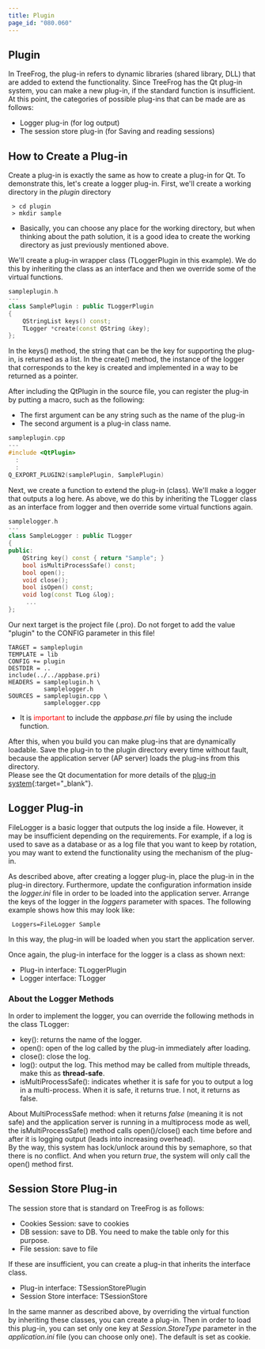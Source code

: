 ```yaml
---
title: Plugin
page_id: "080.060"
---
```


## Plugin

In TreeFrog, the plug-in refers to dynamic libraries (shared library, DLL) that are added to extend the functionality. Since TreeFrog has the Qt plug-in system, you can make a new plug-in, if the standard function is insufficient. At this point, the categories of possible plug-ins that can be made are as follows:

* Logger plug-in (for log output)
* The session store plug-in (for Saving and reading sessions)

## How to Create a Plug-in

Create a plug-in is exactly the same as how to create a plug-in for Qt. To demonstrate this, let's create a logger plug-in. First, we'll create a working directory in the *plugin* directory

```
 > cd plugin
 > mkdir sample
```

- Basically, you can choose any place for the working directory, but when thinking about the path solution, it is a good idea to create the working directory as just previously mentioned above.

We'll create a plug-in wrapper class (TLoggerPlugin in this example). We do this by inheriting the class as an interface and then we override some of the virtual functions.

```c++
sampleplugin.h
---
class SamplePlugin : public TLoggerPlugin
{
    QStringList keys() const;
    TLogger *create(const QString &key);
};
```

In the keys() method, the string that can be the key for supporting the plug-in, is returned as a list. In the create() method, the instance of the logger that corresponds to the key is created and implemented in a way to be returned as a pointer.

After including the QtPlugin in the source file, you can register the plug-in by putting a macro, such as the following:

* The first argument can be any string such as the name of the plug-in
* The second argument is a plug-in class name.

```c++
sampleplugin.cpp
---
#include <QtPlugin>
  :
  :
Q_EXPORT_PLUGIN2(samplePlugin, SamplePlugin)
```

Next, we create a function to extend the plug-in (class). We'll make a logger that outputs a log here. As above, we do this by inheriting the TLogger class as an interface from logger and then override some virtual functions again.

```c++
samplelogger.h
---
class SampleLogger : public TLogger
{
public:
    QString key() const { return "Sample"; }
    bool isMultiProcessSafe() const;
    bool open();
    void close();
    bool isOpen() const;
    void log(const TLog &log);
     ...
};
```

Our next target is the project file (.pro). Do not forget to add the value "plugin" to the CONFIG parameter in this file!

```
TARGET = sampleplugin
TEMPLATE = lib
CONFIG += plugin
DESTDIR = ..
include(../../appbase.pri)
HEADERS = sampleplugin.h \
          samplelogger.h
SOURCES = sampleplugin.cpp \
          samplelogger.cpp
```

- It is <span style="color: red">important</span> to include the *appbase.pri* file by using the include function.

After this, when you build you can make plug-ins that are dynamically loadable. Save the plug-in to the plugin directory every time without fault, because the application server (AP server) loads the plug-ins from this directory.<br>
Please see the Qt documentation for more details of the [plug-in system](http://doc.qt.io/qt-5/plugins-howto.html){:target="_blank"}.

## Logger Plug-in

FileLogger is a basic logger that outputs the log inside a file. However, it may be insufficient depending on the requirements. For example, if a log is used to save as a database or as a log file that you want to keep by rotation, you may want to extend the functionality using the mechanism of the plug-in.

As described above, after creating a logger plug-in, place the plug-in in the plug-in directory. Furthermore, update the configuration information inside the *logger.ini* file in order to be loaded into the application server. Arrange the keys of the logger in the *loggers* parameter with spaces. The following example shows how this may look like:

```
 Loggers=FileLogger Sample
```

In this way, the plug-in will be loaded when you start the application server.

Once again, the plug-in interface for the logger is a class as shown next:

* Plug-in interface: TLoggerPlugin
* Logger interface: TLogger

### About the Logger Methods

In order to implement the logger, you can override the following methods in the class TLogger:

* key(): returns the name of the logger.
* open(): open of the log called by the plug-in immediately after loading.
* close(): close the log.
* log(): output the log. This method may be called from multiple threads, make this as **thread-safe**.
* isMultiProcessSafe(): indicates whether it is safe for you to output a log in a multi-process. When it is safe, it returns true. I not, it returns as false.

About MultiProcessSafe method: when it returns *false* (meaning it is not safe) and the application server is running in a multiprocess mode as well, the isMultiProcessSafe() method calls open()/close() each time before and after it is logging output (leads into increasing overhead).<br>
By the way, this system has lock/unlock around this by semaphore, so that there is no conflict. And when you return *true*, the system will only call the open() method first.

## Session Store Plug-in

The session store that is standard on TreeFrog is as follows:

* Cookies Session: save to cookies
* DB session: save to DB. You need to make the table only for this purpose.
* File session: save to file

If these are insufficient, you can create a plug-in that inherits the interface class.

* Plug-in interface: TSessionStorePlugin
* Session Store interface: TSessionStore

In the same manner as described above, by overriding the virtual function by inheriting these classes, you can create a plug-in. Then in order to load this plug-in, you can set only one key at *Session.StoreType* parameter in the *application.ini* file (you can choose only one). The default is set as cookie.